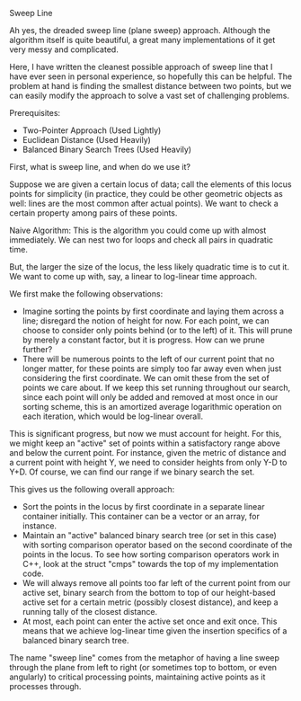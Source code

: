 Sweep Line

Ah yes, the dreaded sweep line (plane sweep) approach. Although the algorithm itself is quite beautiful, a great many 
implementations of it get very messy and complicated. 

Here, I have written the cleanest possible approach of sweep line that I have ever seen in personal experience, so hopefully
this can be helpful. The problem at hand is finding the smallest distance between two points, but we can easily modify the 
approach to solve a vast set of challenging problems. 

Prerequisites: 
- Two-Pointer Approach (Used Lightly)
- Euclidean Distance (Used Heavily)
- Balanced Binary Search Trees (Used Heavily)

First, what is sweep line, and when do we use it? 

Suppose we are given a certain locus of data; call the elements of this locus points for simplicity (in practice, they could be other geometric objects as well: lines are the most common after actual points). We want to check a certain property among pairs of these points. 

Naive Algorithm: This is the algorithm you could come up with almost immediately. We can nest two for loops and check all pairs in quadratic time. 

But, the larger the size of the locus, the less likely quadratic time is to cut it. We want to come up with, say, a linear to log-linear time approach. 

We first make the following observations: 
- Imagine sorting the points by first coordinate and laying them across a line; disregard the notion of height for now. For each point, we can choose to consider only points behind (or to the left) of it. This will prune by merely a constant factor, but it is progress. How can we prune further?
- There will be numerous points to the left of our current point that no longer matter, for these points are simply too far away even when just considering the first coordinate. We can omit these from the set of points we care about. If we keep this set running throughout our search, since each point will only be added and removed at most once in our sorting scheme, this is an amortized average logarithmic operation on each iteration, which would be log-linear overall. 

This is significant progress, but now we must account for height. For this, we might keep an "active" set of points within a satisfactory range above and below the current point. For instance, given the metric of distance and a current point with height Y, we need to consider heights from only Y-D to Y+D. Of course, we can find our range if we binary search the set. 

This gives us the following overall approach: 
- Sort the points in the locus by first coordinate in a separate linear container initially. This container can be a vector or an array, for instance. 
- Maintain an "active" balanced binary search tree (or set in this case) with sorting comparison operator based on the second coordinate of the points in the locus. To see how sorting comparison operators work in C++, look at the struct "cmps" towards the top of my implementation code. 
- We will always remove all points too far left of the current point from our active set, binary search from the bottom to top of our height-based active set for a certain metric (possibly closest distance), and keep a running tally of the closest distance. 
- At most, each point can enter the active set once and exit once. This means that we achieve log-linear time given the insertion specifics of a balanced binary search tree. 

The name "sweep line" comes from the metaphor of having a line sweep through the plane from left to right (or sometimes top to bottom, or even angularly) to critical processing points, maintaining active points as it processes through. 
